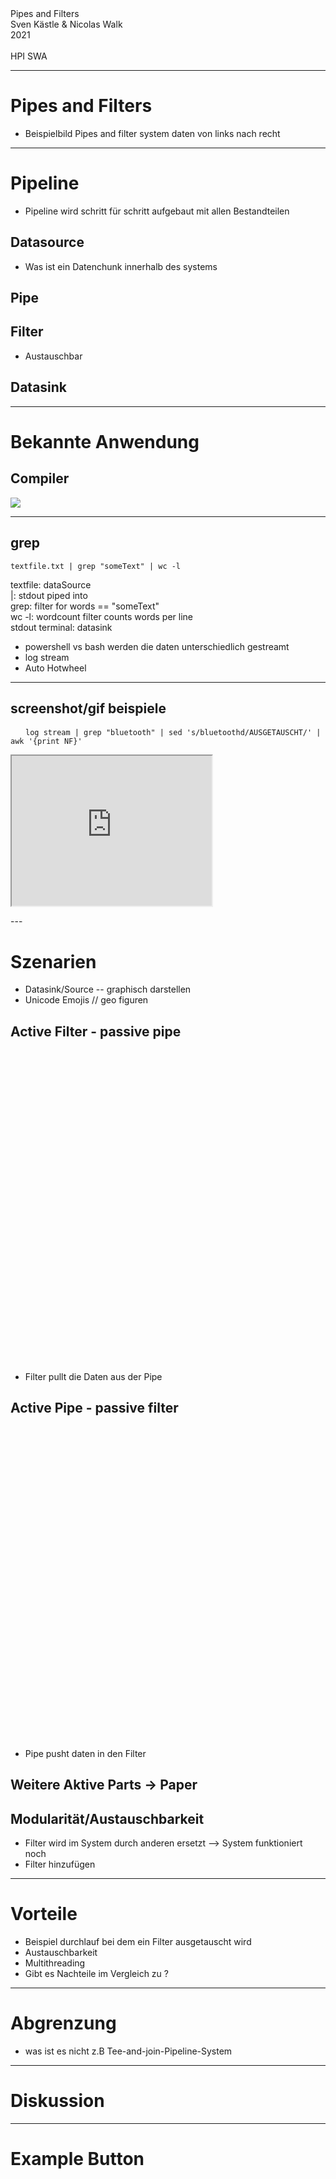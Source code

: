 <!-- markdown-config presentation=false -->

<link rel='stylesheet' href='https://lively-kernel.org/lively4/swd21-pipes-and-filters/demos/swd21/pipes-and-filters/styles.css'>

<style data-src="../../../src/client/presentation.css"></style>

<script>
import Presentation from "src/components/widgets/lively-presentation.js"
Presentation.config(this, {
    pageNumbers: false,
    logo: "https://lively-kernel.org/lively4/lively4-jens/media/lively4_logo_smooth_100.png"
})
</script>

<div class="title">
  Pipes and Filters
</div>

<div class="authors">
  Sven Kästle & Nicolas Walk
</div>

<div class="credentials">
  2021<br>
  <br>
  HPI SWA
</div>

---

# Pipes and Filters
* Beispielbild Pipes and filter system daten von links nach recht 
---

# Pipeline
* Pipeline wird schritt für schritt aufgebaut mit allen Bestandteilen

## Datasource
* Was ist ein Datenchunk innerhalb des systems

## Pipe


## Filter

* Austauschbar

## Datasink

---


# Bekannte Anwendung

## Compiler

![](https://cs.lmu.edu/~ray/images/compilerphases.png)
<!---
https://cs.lmu.edu/~ray/notes/compilerarchitecture/
-->
___
## grep
<pre>
<code>textfile.txt | grep "someText" | wc -l</code>
</pre>

textfile: dataSource  
|: stdout piped into  
grep: filter for words == "someText"  
wc -l: wordcount filter counts words per line  
stdout terminal: datasink  

* powershell vs bash werden die daten unterschiedlich gestreamt
* log stream
* Auto Hotwheel
---

## screenshot/gif beispiele 

<pre>
  <code> log stream | grep "bluetooth" | sed 's/bluetoothd/AUSGETAUSCHT/' | awk '{print NF}'</code>
</pre>

<iframe src="https://drive.google.com/file/d/1mkLRhMEvISiGujtr1rT4bpro-JOL8_7u/preview" width="320" height="240" allow="autoplay"></iframe>


---  

# Szenarien

* Datasink/Source -- graphisch darstellen
* Unicode Emojis // geo figuren


## Active Filter - passive pipe

<div style="height: 500px;"><lively-import id="example2" style="position:relative; height: 500px; width:500px; background-color:gray" src="https://lively-kernel.org/lively4/swd21-pipes-and-filters/src/parts/PipesAndFilterExample2.html"></lively-import></div>

* Filter pullt die Daten aus der Pipe

## Active Pipe - passive filter
<div style="height: 500px;"><lively-import style="position:relative" src="https://lively-kernel.org/lively4/swd21-pipes-and-filters/src/parts/PipesAndFilterExample.html"></lively-import></div>

* Pipe pusht daten in den Filter

## Weitere Aktive Parts -> Paper

## Modularität/Austauschbarkeit

* Filter wird im System durch anderen ersetzt --> System funktioniert noch
* Filter hinzufügen 

---
# Vorteile

* Beispiel durchlauf bei dem ein Filter ausgetauscht wird
* Austauschbarkeit
* Multithreading
* Gibt es Nachteile im Vergleich zu ?

---

# Abgrenzung

* was ist es nicht z.B Tee-and-join-Pipeline-System

---

# Diskussion

---
# Example Button

<script>

var example2 = lively.query(this, "#example2");
(async () => { 
  var buttons = <div> <button click={
    () => { var connector = example2.shadowRoot.querySelector("lively-connector")                 lively.showElement(connector) }}>hello</button> <button click={() => { var connector = example2.shadowRoot.querySelector("lively-connector") lively.showElement(connector) }}>world</button> </div> return buttons })()

</script>
